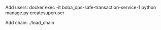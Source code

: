 Add users:
docker exec -it boba_ops-safe-transaction-service-1 python manage.py createsuperuser

Add chain:
./load_chain
<!-- Add chain:
http://localhost:8001/admin/chains/chain/add/

Add master records:
http://localhost:8000/admin/history/safemastercopy/add/ -->